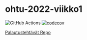 # ohtu-2022-viikko1
![GitHub Actions](https://github.com/hamidaebadi/ohtu-2022-viikko1/workflows/CI/badge.svg)
[![codecov](https://codecov.io/gh/hamidaebadi/ohtu-2022-viikko1/branch/master/graph/badge.svg?token=273AOKHRX4)](https://codecov.io/gh/hamidaebadi/ohtu-2022-viikko1)

[Palautustehtävät Repo](https://github.com/hamidaebadi/ohtu-tehtavat)
